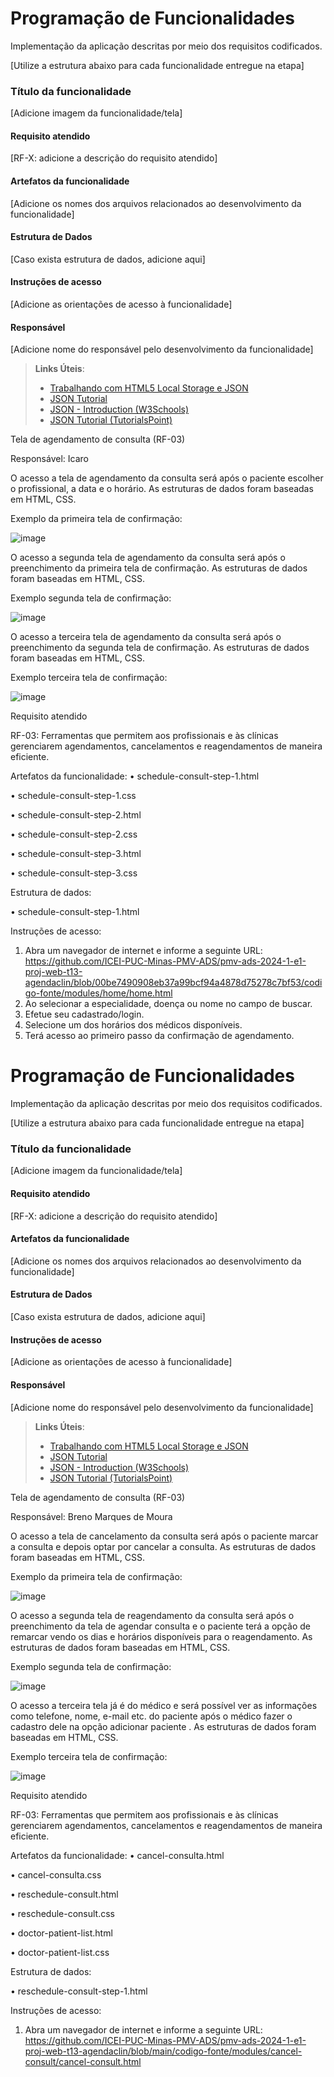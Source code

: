 # Programação de Funcionalidades

Implementação da aplicação descritas por meio dos requisitos codificados. 

[Utilize a estrutura abaixo para cada funcionalidade entregue na etapa]

### Título da funcionalidade

[Adicione imagem da funcionalidade/tela]


#### Requisito atendido

[RF-X: adicione a descrição do requisito atendido]


#### Artefatos da funcionalidade

[Adicione os nomes dos arquivos relacionados ao desenvolvimento da funcionalidade]


#### Estrutura de Dados

[Caso exista estrutura de dados, adicione aqui]


#### Instruções de acesso

[Adicione as orientações de acesso à funcionalidade]


#### Responsável

[Adicione nome do responsável pelo desenvolvimento da funcionalidade]




> **Links Úteis**:
> - [Trabalhando com HTML5 Local Storage e JSON](https://www.devmedia.com.br/trabalhando-com-html5-local-storage-e-json/29045)
> - [JSON Tutorial](https://www.w3resource.com/JSON)
> - [JSON - Introduction (W3Schools)](https://www.w3schools.com/js/js_json_intro.asp)
> - [JSON Tutorial (TutorialsPoint)](https://www.tutorialspoint.com/json/index.htm)



Tela de agendamento de consulta (RF-03)

Responsável: Icaro

O acesso a tela de agendamento da consulta será após o paciente escolher o profissional, a data e o horário. As estruturas de dados foram baseadas em HTML, CSS.

Exemplo da primeira tela de confirmação:

 ![image](https://github.com/ICEI-PUC-Minas-PMV-ADS/pmv-ads-2024-1-e1-proj-web-t13-agendaclin/assets/165850657/909cdf49-26dc-4b8d-aec2-cb8afc499c1d)

O acesso a segunda tela de agendamento da consulta será após o preenchimento da primeira tela de confirmação. As estruturas de dados foram baseadas em HTML, CSS.

Exemplo segunda tela de confirmação:

 ![image](https://github.com/ICEI-PUC-Minas-PMV-ADS/pmv-ads-2024-1-e1-proj-web-t13-agendaclin/assets/165850657/10508b49-41cb-4ad9-9769-f1ab210a2a88)

O acesso a terceira tela de agendamento da consulta será após o preenchimento da segunda tela de confirmação. As estruturas de dados foram baseadas em HTML, CSS.

Exemplo terceira tela de confirmação:

 ![image](https://github.com/ICEI-PUC-Minas-PMV-ADS/pmv-ads-2024-1-e1-proj-web-t13-agendaclin/assets/165850657/d21ad01f-6408-4daa-81ed-55dab2d3d4b6)

Requisito atendido

RF-03: Ferramentas que permitem aos profissionais e às clínicas gerenciarem agendamentos, cancelamentos e reagendamentos de maneira eficiente.

Artefatos da funcionalidade:
•	schedule-consult-step-1.html

•	schedule-consult-step-1.css

•	schedule-consult-step-2.html

•	schedule-consult-step-2.css

•	schedule-consult-step-3.html

•	schedule-consult-step-3.css

Estrutura de dados:

•	schedule-consult-step-1.html

Instruções de acesso: 

1.	Abra um navegador de internet e informe a seguinte URL: https://github.com/ICEI-PUC-Minas-PMV-ADS/pmv-ads-2024-1-e1-proj-web-t13-agendaclin/blob/00be7490908eb37a99bcf94a4878d75278c7bf53/codigo-fonte/modules/home/home.html
2.	Ao selecionar a especialidade, doença ou nome no campo de buscar.
3.	Efetue seu cadastrado/login.
4.	Selecione um dos horários dos médicos disponíveis.
5.	Terá acesso ao primeiro passo da confirmação de agendamento.






# Programação de Funcionalidades

Implementação da aplicação descritas por meio dos requisitos codificados. 

[Utilize a estrutura abaixo para cada funcionalidade entregue na etapa]

### Título da funcionalidade

[Adicione imagem da funcionalidade/tela]


#### Requisito atendido

[RF-X: adicione a descrição do requisito atendido]


#### Artefatos da funcionalidade

[Adicione os nomes dos arquivos relacionados ao desenvolvimento da funcionalidade]


#### Estrutura de Dados

[Caso exista estrutura de dados, adicione aqui]


#### Instruções de acesso

[Adicione as orientações de acesso à funcionalidade]


#### Responsável

[Adicione nome do responsável pelo desenvolvimento da funcionalidade]




> **Links Úteis**:
> - [Trabalhando com HTML5 Local Storage e JSON](https://www.devmedia.com.br/trabalhando-com-html5-local-storage-e-json/29045)
> - [JSON Tutorial](https://www.w3resource.com/JSON)
> - [JSON - Introduction (W3Schools)](https://www.w3schools.com/js/js_json_intro.asp)
> - [JSON Tutorial (TutorialsPoint)](https://www.tutorialspoint.com/json/index.htm)



Tela de agendamento de consulta (RF-03)

Responsável: Breno Marques de Moura

O acesso a tela de cancelamento  da consulta será após o paciente marcar a consulta e depois optar por cancelar a consulta. As estruturas de dados foram baseadas em HTML, CSS.

Exemplo da primeira tela de confirmação:

 ![image]( https://github.com/ICEI-PUC-Minas-PMV-ADS/pmv-ads-2024-1-e1-proj-web-t13-agendaclin/blob/main/documentos/img/Tela%20consulta%20cancelada.png)

O acesso a segunda tela de reagendamento da consulta será após o preenchimento da tela de agendar consulta e o paciente terá a opção de remarcar vendo os dias e horários disponíveis para o reagendamento. As estruturas de dados foram baseadas em HTML, CSS.

Exemplo segunda tela de confirmação:

 ![image]( https://github.com/ICEI-PUC-Minas-PMV-ADS/pmv-ads-2024-1-e1-proj-web-t13-agendaclin/blob/main/documentos/img/Tela%20reagendamento.png)

O acesso a terceira tela já é do médico e será possível ver as informações como telefone, nome, e-mail etc. do paciente após o médico fazer o cadastro dele na opção adicionar paciente . As estruturas de dados foram baseadas em HTML, CSS.

Exemplo terceira tela de confirmação:

 ![image]( https://github.com/ICEI-PUC-Minas-PMV-ADS/pmv-ads-2024-1-e1-proj-web-t13-agendaclin/blob/main/documentos/img/Tela%20lista%20pacientes.png)

Requisito atendido

RF-03: Ferramentas que permitem aos profissionais e às clínicas gerenciarem agendamentos, cancelamentos e reagendamentos de maneira eficiente.

Artefatos da funcionalidade:
•	cancel-consulta.html

•	cancel-consulta.css

•	reschedule-consult.html

•	reschedule-consult.css

•	doctor-patient-list.html

•	doctor-patient-list.css

Estrutura de dados:

•	reschedule-consult-step-1.html

Instruções de acesso: 

1.	Abra um navegador de internet e informe a seguinte URL: https://github.com/ICEI-PUC-Minas-PMV-ADS/pmv-ads-2024-1-e1-proj-web-t13-agendaclin/blob/main/codigo-fonte/modules/cancel-consult/cancel-consult.html
